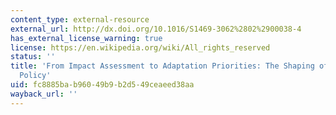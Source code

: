 ```yaml
---
content_type: external-resource
external_url: http://dx.doi.org/10.1016/S1469-3062%2802%2900038-4
has_external_license_warning: true
license: https://en.wikipedia.org/wiki/All_rights_reserved
status: ''
title: 'From Impact Assessment to Adaptation Priorities: The Shaping of Adaptation
  Policy'
uid: fc8885ba-b960-49b9-b2d5-49ceaeed38aa
wayback_url: ''
---
```

